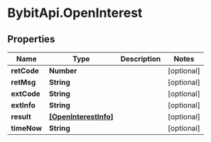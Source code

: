 # BybitApi.OpenInterest

## Properties
Name | Type | Description | Notes
------------ | ------------- | ------------- | -------------
**retCode** | **Number** |  | [optional] 
**retMsg** | **String** |  | [optional] 
**extCode** | **String** |  | [optional] 
**extInfo** | **String** |  | [optional] 
**result** | [**[OpenInterestInfo]**](docs/OpenInterestInfo.md) |  | [optional] 
**timeNow** | **String** |  | [optional] 



